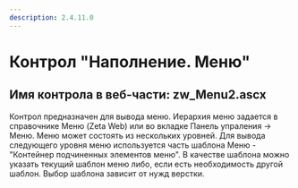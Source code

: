 ```yaml
---
description: 2.4.11.0
---
```


# Контрол "Наполнение. Меню"

## Имя контрола в веб-части: zw\_Menu2.ascx

Контрол предназначен для вывода меню. Иерархия меню задается в справочнике Меню \(Zeta Web\) или во вкладке Панель упраления -&gt; Меню. Меню может состоять из нескольких уровней. Для вывода следующего уровня меню используется часть шаблона Меню - "Контейнер подчиненных элементов меню". В качестве шаблона можно указать текущий шаблон меню либо, если есть необходимость другой шаблон. Выбор шаблона зависит от нужд верстки.

